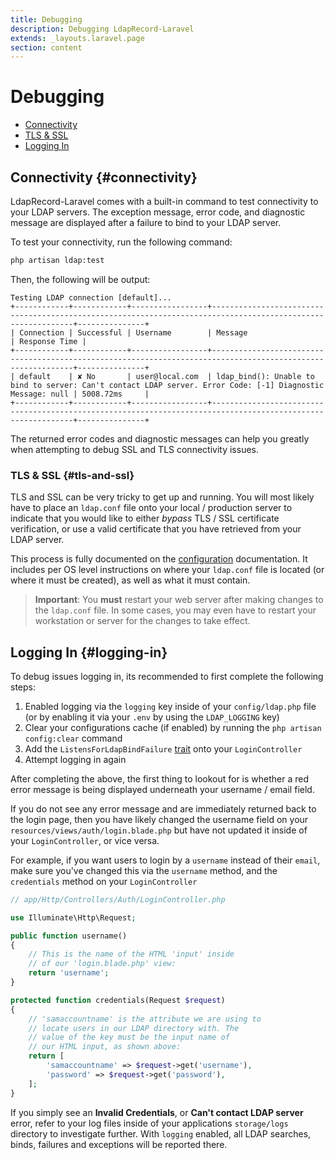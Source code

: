 ```yaml
---
title: Debugging
description: Debugging LdapRecord-Laravel
extends: _layouts.laravel.page
section: content
---
```


# Debugging

- [Connectivity](#connectivity)
 - [TLS & SSL](#tls-and-ssl)
- [Logging In](#logging-in)

## Connectivity {#connectivity}

LdapRecord-Laravel comes with a built-in command to test connectivity to your
LDAP servers. The exception message, error code, and diagnostic message are
displayed after a failure to bind to your LDAP server.

To test your connectivity, run the following command:

```bash
php artisan ldap:test
```

Then, the following will be output:

```text
Testing LDAP connection [default]...
+------------+------------+-----------------+-------------------------------------------------------------------------------------------------------------+---------------+
| Connection | Successful | Username        | Message                                                                                                     | Response Time |
+------------+------------+-----------------+-------------------------------------------------------------------------------------------------------------+---------------+
| default    | ✘ No       | user@local.com  | ldap_bind(): Unable to bind to server: Can't contact LDAP server. Error Code: [-1] Diagnostic Message: null | 5008.72ms     |
+------------+------------+-----------------+-------------------------------------------------------------------------------------------------------------+---------------+
```

The returned error codes and diagnostic messages can help you greatly
when attempting to debug SSL and TLS connectivity issues.

### TLS & SSL {#tls-and-ssl}

TLS and SSL can be very tricky to get up and running. You will most likely have 
to place an `ldap.conf` file onto your local / production server to indicate
that you would like to either *bypass* TLS / SSL certificate verification,
or use a valid certificate that you have retrieved from your LDAP server.

This process is fully documented on the [configuration](/docs/laravel/v2/configuration#ssl-amp-tls)
documentation. It includes per OS level instructions on where your `ldap.conf` file
is located (or where it must be created), as well as what it must contain.

> **Important**: You **must** restart your web server after making changes 
> to the `ldap.conf` file. In some cases, you may even have to restart
> your workstation or server for the changes to take effect.

## Logging In {#logging-in}

To debug issues logging in, its recommended to first complete the following steps:

1. Enabled logging via the `logging` key inside of your `config/ldap.php` file <br/> 
   (or by enabling it via your `.env` by using the `LDAP_LOGGING` key)
2. Clear your configurations cache (if enabled) by running the `php artisan config:clear` command
3. Add the `ListensForLdapBindFailure` [trait](/docs/laravel/v2/auth/setup/#displaying-ldap-error-messages) onto your `LoginController`
4. Attempt logging in again

After completing the above, the first thing to lookout for is whether a
red error message is being displayed underneath your username / email
field.

If you do not see any error message and are immediately returned back to
the login page, then you have likely changed the username field on your
`resources/views/auth/login.blade.php` but have not updated it inside
of your `LoginController`, or vice versa.

For example, if you want users to login by a `username` instead of their
`email`, make sure you've changed this via the `username` method,
and the `credentials` method on your `LoginController`

```php
// app/Http/Controllers/Auth/LoginController.php

use Illuminate\Http\Request;

public function username()
{
    // This is the name of the HTML 'input' inside
    // of our 'login.blade.php' view:
    return 'username';
}

protected function credentials(Request $request)
{
    // 'samaccountname' is the attribute we are using to
    // locate users in our LDAP directory with. The
    // value of the key must be the input name of
    // our HTML input, as shown above:
    return [
        'samaccountname' => $request->get('username'),
        'password' => $request->get('password'),
    ];
}
```

If you simply see an **Invalid Credentials**, or **Can't contact LDAP server**
error, refer to your log files inside of your applications `storage/logs`
directory to investigate further. With `logging` enabled, all LDAP
searches, binds, failures and exceptions will be reported there.
